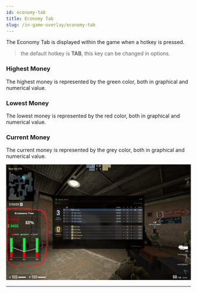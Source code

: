 ```yaml
---
id: economy-tab
title: Economy Tab
slug: /in-game-overlay/economy-tab
---
```


The Economy Tab is displayed within the game when a hotkey is pressed.

> the default hotkey is **TAB**, this key can be changed in options.

### Highest Money

The highest money is represented by the green color, both in graphical and numerical value.

### Lowest Money

The lowest money is represented by the red color, both in graphical and numerical value.

### Current Money

The current money is represented by the grey color, both in graphical and numerical value.

![Economy Tab Overvie](./resources/Overlay-In-Game.jpg)

---
